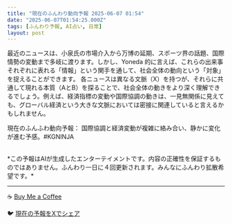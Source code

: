 ```yaml
---
title: "現在のふんわり動向予報 2025-06-07 01:54"
date: "2025-06-07T01:54:25.000Z"
tags: [ふんわり予報, AI占い, 日常]
layout: post
---
```


最近のニュースは、小泉氏の市場介入から万博の延期、スポーツ界の話題、国際情勢の変動まで多岐に渡ります。しかし、Yoneda 的に言えば、これらの出来事それぞれに表れる「情報」という関手を通して、社会全体の動向という「対象」を捉えることができます。  各ニュースは異なる文脈（X）を持つが、それらに共通して現れる本質（AとB）を探ることで、社会全体の動きをより深く理解できるでしょう。例えば、経済指標の変動や国際協調の動きは、一見無関係に見えても、グローバル経済という大きな文脈においては密接に関連していると言えるかもしれません。


現在のふんふわ動向予報：
国際協調と経済変動が複雑に絡み合い、静かに変化が進む予感。#KGNINJA

<br>
*この予報はAIが生成したエンターテイメントです。内容の正確性を保証するものではありません。ふんわり一日に４回更新されます。みんなにふんわり拡散希望です。*

---
☕️ [Buy Me a Coffee](https://www.buymeacoffee.com/kgninja)

🐦 [現在の予報をXでシェア](https://twitter.com/intent/tweet?text=%E7%8F%BE%E5%9C%A8%E3%81%AE%E3%81%B5%E3%82%93%E3%82%8F%E3%82%8A%E4%BA%88%E5%A0%B1%3A%20%E3%80%8C%E6%9C%80%E8%BF%91%E3%81%AE%E3%83%8B%E3%83%A5%E3%83%BC%E3%82%B9%E3%81%AF%E3%80%81%E5%B0%8F%E6%B3%89%E6%B0%8F%E3%81%AE%E5%B8%82%E5%A0%B4%E4%BB%8B%E5%85%A5%E3%81%8B%E3%82%89%E4%B8%87%E5%8D%9A%E3%81%AE%E5%BB%B6%E6%9C%9F%E3%80%81%E3%82%B9%E3%83%9D%E3%83%BC%E3%83%84%E7%95%8C%E3%81%AE%E8%A9%B1%E9%A1%8C%E3%80%81%E5%9B%BD%E9%9A%9B%E6%83%85%E5%8B%A2%E3%81%AE%E5%A4%89%E5%8B%95%E3%81%BE%E3%81%A7%E5%A4%9A%E5%B2%90%E3%81%AB%E6%B8%A1%E3%82%8A%E3%81%BE%E3%81%99%E3%80%82%E3%80%8D%23KGNINJA%20%E7%B6%9A%E3%81%8D%E3%81%AF%E3%83%96%E3%83%AD%E3%82%B0%E3%81%A7%EF%BC%81%F0%9F%91%87&url=https%3A%2F%2Fkg-ninja.github.io%2FFunwariyoso%2F)
